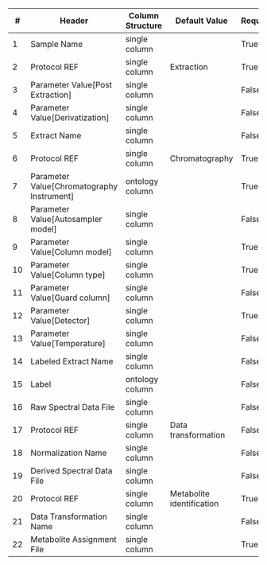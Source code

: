 | # |Header  | Column Structure  | Default Value  | Required | Min Length | Max Length |
|---|--------|-------------------|----------------|----------|------------|------------|
| 1 | Sample Name | single column |  | True | 1 | - |
| 2 | Protocol REF | single column | Extraction | True | - | - |
| 3 | Parameter Value[Post Extraction] | single column |  | False | - | - |
| 4 | Parameter Value[Derivatization] | single column |  | False | - | - |
| 5 | Extract Name | single column |  | False | - | - |
| 6 | Protocol REF | single column | Chromatography | True | - | - |
| 7 | Parameter Value[Chromatography Instrument] | ontology column |  | True | 5 | - |
| 8 | Parameter Value[Autosampler model] | single column |  | False | - | - |
| 9 | Parameter Value[Column model] | single column |  | True | 5 | - |
| 10 | Parameter Value[Column type] | single column |  | True | 5 | - |
| 11 | Parameter Value[Guard column] | single column |  | False | - | - |
| 12 | Parameter Value[Detector] | single column |  | True | 1 | - |
| 13 | Parameter Value[Temperature] | single column |  | False | - | - |
| 14 | Labeled Extract Name | single column |  | False | - | - |
| 15 | Label | ontology column |  | False | - | - |
| 16 | Raw Spectral Data File | single column |  | False | - | - |
| 17 | Protocol REF | single column | Data transformation | False | - | - |
| 18 | Normalization Name | single column |  | False | - | - |
| 19 | Derived Spectral Data File | single column |  | False | - | - |
| 20 | Protocol REF | single column | Metabolite identification | True | - | - |
| 21 | Data Transformation Name | single column |  | False | - | - |
| 22 | Metabolite Assignment File | single column |  | True | 1 | - |
